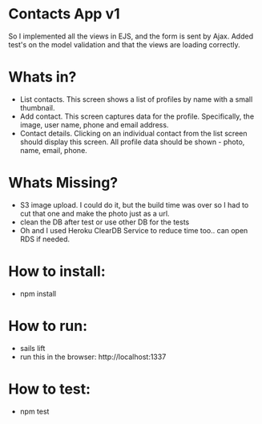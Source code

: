 # Contacts App v1


So I implemented all the views in EJS, and the form is sent by Ajax.
Added test's on the model validation
and that the views are loading correctly.

# Whats in?
* List contacts. This screen shows a list of profiles by name with a small thumbnail.
* Add contact. This screen captures data for the profile. Specifically, the image, user name, phone and email address.
* Contact details. Clicking on an individual contact from the list screen should display this screen. All profile data should be shown - photo, name, email, phone.

# Whats Missing?

* S3 image upload. I could do it, but the build time was over so I had to cut that one and make the photo just as a url.
* clean the DB after test or use other DB for the tests
* Oh and I used Heroku ClearDB Service to reduce time too.. can open RDS if needed.

# How to install:

- npm install

# How to run:

* sails lift
* run this in the browser: http://localhost:1337

# How to test:

- npm test

